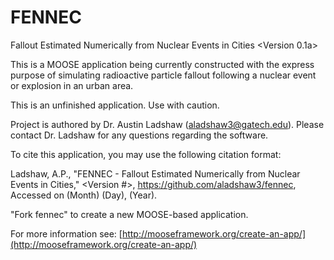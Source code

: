 FENNEC
=====
Fallout Estimated Numerically from Nuclear Events in Cities <Version 0.1a>

This is a MOOSE application being currently constructed with the express purpose of simulating radioactive particle fallout following a nuclear event or explosion in an urban area. 

This is an unfinished application. Use with caution.

Project is authored by Dr. Austin Ladshaw (aladshaw3@gatech.edu). Please contact Dr. Ladshaw for any questions regarding the software.

To cite this application, you may use the following citation format:

Ladshaw, A.P., "FENNEC - Fallout Estimated Numerically from Nuclear Events in Cities," <Version #>, https://github.com/aladshaw3/fennec, Accessed on (Month) (Day), (Year).

"Fork fennec" to create a new MOOSE-based application.

For more information see: [http://mooseframework.org/create-an-app/](http://mooseframework.org/create-an-app/)
